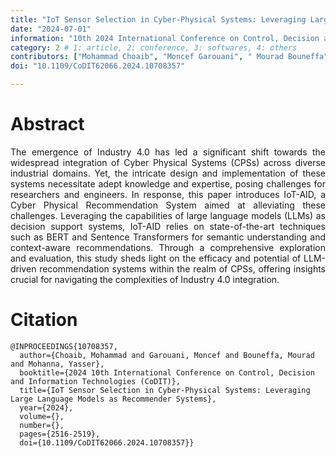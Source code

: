 ```yaml
---
title: "IoT Sensor Selection in Cyber-Physical Systems: Leveraging Large Language Models as Recommender Systems"
date: "2024-07-01"
information: "10th 2024 International Conference on Control, Decision and Information Technologies (CoDIT 2024)"
category: 2 # 1: article, 2: conference, 3: softwares, 4: others
contributors: ["Mohammad Choaib", "Moncef Garouani", " Mourad Bouneffa","Yasser Mohanna"]
doi: "10.1109/CoDIT62066.2024.10708357"

---
```


# Abstract
<p style='text-align: justify;'>
The emergence of Industry 4.0 has led a significant shift towards the widespread integration of Cyber Physical Systems (CPSs) across diverse industrial domains. Yet, the intricate design and implementation of these systems necessitate adept knowledge and expertise, posing challenges for researchers and engineers. In response, this paper introduces IoT-AID, a  Cyber Physical Recommendation System aimed at alleviating these challenges. Leveraging the capabilities of large language models (LLMs) as decision support systems, IoT-AID relies on state-of-the-art techniques such as BERT and Sentence Transformers for semantic understanding and context-aware recommendations. Through a comprehensive exploration and evaluation, this study sheds light on the efficacy and potential of LLM-driven recommendation systems within the realm of CPSs, offering insights crucial for navigating the complexities of Industry 4.0 integration.


 
 
# Citation

```
@INPROCEEDINGS{10708357,
  author={Choaib, Mohammad and Garouani, Moncef and Bouneffa, Mourad and Mohanna, Yasser},
  booktitle={2024 10th International Conference on Control, Decision and Information Technologies (CoDIT)}, 
  title={IoT Sensor Selection in Cyber-Physical Systems: Leveraging Large Language Models as Recommender Systems}, 
  year={2024},
  volume={},
  number={},
  pages={2516-2519},
  doi={10.1109/CoDIT62066.2024.10708357}}

```